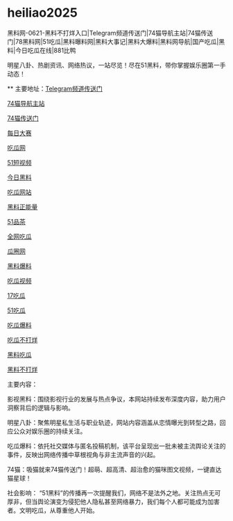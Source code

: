 # heiliao2025
黑料网-0621-黑料不打烊入口|Telegram频道传送门|74猫导航主站|74猫传送门|78黑料网|51吃瓜|黑料曝料网|黑料大事记|黑料大爆料|黑料网导航|国产吃瓜|黑料|今日吃瓜在线|881比鸭

明星八卦、热剧资讯、网络热议，一站尽览！尽在51黑料，带你掌握娱乐圈第一手动态！

** 主要地址：<a href="https://74mao.com/">Telegram频道传送门</a>

<a href="https://74mao.com/">74猫导航主站</a>

<a href="https://74mao.com/">74猫传送门</a>

<a href="https://pc1-26.pages.dev/">每日大赛</a>

<a href="https://cg1-39.pages.dev/">吃瓜网</a>

<a href="https://pc2-25.pages.dev/">51短视频</a>

<a href="https://pc10-24.pages.dev/">今日黑料</a>

<a href="https://cg1-27.pages.dev/">吃瓜网站</a>

<a href="https://cg8-12.pages.dev/">黑料正能量</a>

<a href="https://pc8-34.pages.dev/">51品茶</a>

<a href="https://cg4-21.pages.dev/">全网吃瓜</a>

<a href="https://cg6-21.pages.dev/">瓜圈网</a>

<a href="https://cg5-24.pages.dev/">黑料爆料</a>

<a href="https://cg9-07.pages.dev/">吃瓜视频</a>

<a href="https://17chiguabudayang.pages.dev/">17吃瓜</a>

<a href="https://heiliaoshezui1.pages.dev/">51吃瓜</a>

<a href="https://chiguabaoliaowang01.pages.dev/">吃瓜爆料</a>

<a href="https://chiguabaoliao01.pages.dev/">吃瓜不打烊</a>

<a href="https://wangbaochiguahei.pages.dev/">黑料吃瓜</a>

<a href="https://91heiliaobaoliao.pages.dev/">黑料不打烊</a>

主要内容：

影视黑料：围绕影视行业的发展与热点争议，本网站持续发布深度内容，助力用户洞察背后的逻辑与影响。

明星八卦：聚焦明星私生活与职业轨迹，网站内容涵盖从恋情曝光到转型之路，回应公众对娱乐圈的持续关注。

吃瓜爆料：依托社交媒体与匿名投稿机制，该平台呈现出一批未被主流舆论关注的事件，反映出网络传播中草根视角与非主流声音的兴起。

74猫：吸猫就来74猫传送门！超萌、超高清、超治愈的猫咪图文视频，一键直达猫星球！

社会影响：
“51黑料”的传播再一次提醒我们，网络不是法外之地。关注热点无可厚非，但当舆论演变为侵犯他人隐私甚至网络暴力，我们每个人都可能成为加害者。文明吃瓜，从尊重他人开始。
